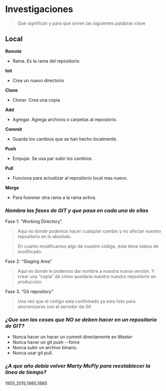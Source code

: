 # Investigaciones

>Que significan y para que sirven las siguientes palabras clave

**Local**   
- 

**Remote**  
- Rama. Es la rama del repositorio.

**Init**   
- Crea un nuevo directorio

**Clone**   
- Clonar. Crea una copia

**Add**     
- Agregar. Agrega archivos o carpetas al repostorio.

**Commit**  
- Guarda los cambios que se han hecho localmente.

**Push**    
- Empujar. Se usa par subir los cambios.

**Pull**    
- Funciona para actualizar al repositorio local mas nuevo.

**Merge**   
- Para fusionar otra rama a la rama activa.

### _Nombra las fases de GIT y que pasa en cada una de ellas_

Fase 1: “Working Directory”.

>Aquí es donde podemos hacer cualquier cambio y no afectar nuestro repositorio en lo absoluto.

>En cuanto modificamos algo de nuestro código, éste tiene status de modificado.

Fase 2: “Staging Area”

>Aquí es donde le podemos dar nombre a nuestra nueva versión. 
Y crear una “copia” de cómo quedaría nuestra nuestro repositorio en producción.

Fase 3. “Git repository”

>Una vez que el código esta confirmado ya esta listo para sincronizarse con el servidor de Git 

### _¿Que son las cosas que NO se deben hacer en un repositorio de GIT?_

- Nunca hacer un hacer un commit directamente en _Master_
- Nunca hacer un git push --force
- Nunca subir un archivo binario.
- Nunca usar git pull.

### _¿A que año debía volver Marty McFly para reestablecer la linea de tiempo?_

1955,2015,1985,1885

